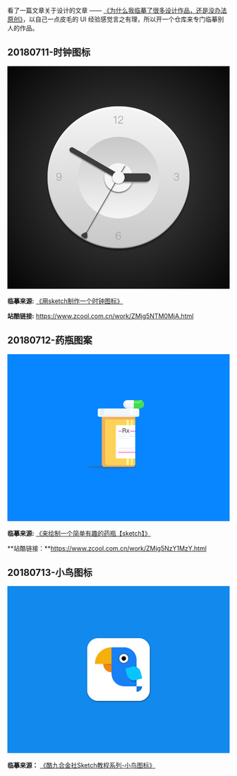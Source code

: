 看了一篇文章关于设计的文章 —— [《为什么我临摹了很多设计作品，还是没办法原创》](https://www.uisdc.com/copy-not-lead-to-original#loopNav)，以自己一点皮毛的 UI 经验感觉言之有理，所以开一个仓库来专门临摹别人的作品。



## 20180711-时钟图标

![general](images/20180711-时钟图标.png)

**临摹来源:**  [《用sketch制作一个时钟图标》](http://www.ui.cn/detail/102863.html)

**站酷链接:** https://www.zcool.com.cn/work/ZMjg5NTM0MjA.html



## 20180712-药瓶图案

![](images/20180712-药瓶图案.png)

**临摹来源:** [《来绘制一个简单有趣的药瓶【sketch】》](http://www.xueui.cn/tutorials/sketch-interesting-bottle.html)

**站酷链接：**https://www.zcool.com.cn/work/ZMjg5NzY1MzY.html



## 20180713-小鸟图标

![](images/20180713-小鸟图标.png)

**临摹来源：** [《酷九合金社Sketch教程系列-小鸟图标》](https://www.zcool.com.cn/article/ZODU0MzY.html)